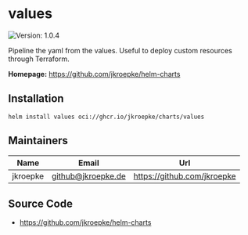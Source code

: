 # values

![Version: 1.0.4](https://img.shields.io/badge/Version-1.0.4-informational?style=flat-square)

Pipeline the yaml from the values. Useful to deploy custom resources through Terraform.

**Homepage:** <https://github.com/jkroepke/helm-charts>

## Installation

```shell
helm install values oci://ghcr.io/jkroepke/charts/values
```

## Maintainers

| Name | Email | Url |
| ---- | ------ | --- |
| jkroepke | <github@jkroepke.de> | <https://github.com/jkroepke> |

## Source Code

* <https://github.com/jkroepke/helm-charts>
